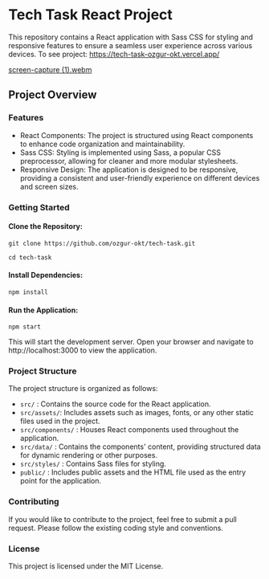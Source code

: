 # Tech Task React Project

This repository contains a React application with Sass CSS for styling and responsive features to ensure a seamless user experience across various devices. To see project: https://tech-task-ozgur-okt.vercel.app/

[screen-capture (1).webm](https://github.com/ozgur-okt/tech-task/assets/73358116/f2c69b3e-ece6-4da0-bac4-f1bb33b435d3)


## Project Overview

### Features

* React Components: The project is structured using React components to enhance code organization and maintainability.
* Sass CSS: Styling is implemented using Sass, a popular CSS preprocessor, allowing for cleaner and more modular stylesheets.
* Responsive Design: The application is designed to be responsive, providing a consistent and user-friendly experience on different devices and screen sizes.

### Getting Started

#### Clone the Repository:

`git clone https://github.com/ozgur-okt/tech-task.git`

`cd tech-task`

#### Install Dependencies:
`npm install`

#### Run the Application:
`npm start`

This will start the development server. Open your browser and navigate to http://localhost:3000 to view the application.

### Project Structure
The project structure is organized as follows:

* `src/` : Contains the source code for the React application.
* `src/assets/`: Includes assets such as images, fonts, or any other static files used in the project.
* `src/components/` : Houses React components used throughout the application.
* `src/data/` : Contains the components' content, providing structured data for dynamic rendering or other purposes.
* `src/styles/` : Contains Sass files for styling.
* `public/` : Includes public assets and the HTML file used as the entry point for the application.

### Contributing
If you would like to contribute to the project, feel free to submit a pull request. Please follow the existing coding style and conventions.

### License
This project is licensed under the MIT License.
